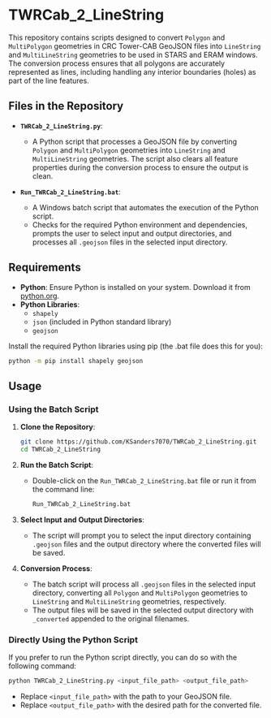 # TWRCab_2_LineString

This repository contains scripts designed to convert `Polygon` and `MultiPolygon` geometries in CRC Tower-CAB GeoJSON files into `LineString` and `MultiLineString` geometries to be used in STARS and ERAM windows. The conversion process ensures that all polygons are accurately represented as lines, including handling any interior boundaries (holes) as part of the line features.

## Files in the Repository

- **`TWRCab_2_LineString.py`**:
  - A Python script that processes a GeoJSON file by converting `Polygon` and `MultiPolygon` geometries into `LineString` and `MultiLineString` geometries. The script also clears all feature properties during the conversion process to ensure the output is clean.

- **`Run_TWRCab_2_LineString.bat`**:
  - A Windows batch script that automates the execution of the Python script.
  - Checks for the required Python environment and dependencies, prompts the user to select input and output directories, and processes all `.geojson` files in the selected input directory.

## Requirements

- **Python**: Ensure Python is installed on your system. Download it from [python.org](https://www.python.org/downloads/).
- **Python Libraries**:
  - `shapely`
  - `json` (included in Python standard library)
  - `geojson`

Install the required Python libraries using pip (the .bat file does this for you):

```bash
python -m pip install shapely geojson
```

## Usage

### Using the Batch Script

1. **Clone the Repository**:

   ```bash
   git clone https://github.com/KSanders7070/TWRCab_2_LineString.git
   cd TWRCab_2_LineString
   ```

2. **Run the Batch Script**:
   - Double-click on the `Run_TWRCab_2_LineString.bat` file or run it from the command line:

     ```bash
     Run_TWRCab_2_LineString.bat
     ```

3. **Select Input and Output Directories**:
   - The script will prompt you to select the input directory containing `.geojson` files and the output directory where the converted files will be saved.

4. **Conversion Process**:
   - The batch script will process all `.geojson` files in the selected input directory, converting all `Polygon` and `MultiPolygon` geometries to `LineString` and `MultiLineString` geometries, respectively.
   - The output files will be saved in the selected output directory with `_converted` appended to the original filenames.

### Directly Using the Python Script

If you prefer to run the Python script directly, you can do so with the following command:

```bash
python TWRCab_2_LineString.py <input_file_path> <output_file_path>
```

- Replace `<input_file_path>` with the path to your GeoJSON file.
- Replace `<output_file_path>` with the desired path for the converted file.
